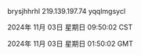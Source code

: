brysjhhrhl 219.139.197.74 yqqlmgsycl

2024年 11月 03日 星期日 09:50:02 CST

2024年 11月 03日 星期日 01:50:02 GMT
